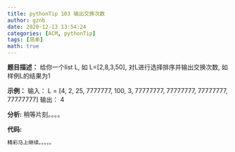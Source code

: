 ```yaml
---
title: pythonTip 103 输出交换次数
author: gznb
date: 2020-12-13 13:54:24
categories: [ACM, pythonTip]
tags: [简单]
math: true
---
```


**题目描述：**
给你一个list L, 如 L=[2,8,3,50], 对L进行选择排序并输出交换次数,
如样例L的结果为1

**示例：**
输入：
L = [4, 2, 25, 7777777, 100, 3, 77777777, 77777777, 77777777, 77777777]
输出：
4


**分析:**
稍等片刻。。。。

**代码:**
```python
精彩马上继续。。。。。
```
